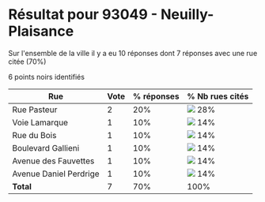 # Résultat pour 93049 - Neuilly-Plaisance

Sur l'ensemble de la ville il y a eu 10 réponses dont 7 réponses avec une rue citée (70%)

6 points noirs identifiés

| Rue | Vote | % réponses | % Nb rues cités|
|-----|------|------------|----------------|
| Rue Pasteur | 2 | 20% | <img src="../../img/bar_28.gif" />&nbsp;28%|
| Voie Lamarque | 1 | 10% | <img src="../../img/bar_14.gif" />&nbsp;14%|
| Rue du Bois | 1 | 10% | <img src="../../img/bar_14.gif" />&nbsp;14%|
| Boulevard Gallieni | 1 | 10% | <img src="../../img/bar_14.gif" />&nbsp;14%|
| Avenue des Fauvettes | 1 | 10% | <img src="../../img/bar_14.gif" />&nbsp;14%|
| Avenue Daniel Perdrige | 1 | 10% | <img src="../../img/bar_14.gif" />&nbsp;14%|
| **Total** | 7 | 70% | 100%|
